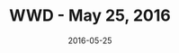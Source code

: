 ---
title: WWD - May 25, 2016
date: 2016-05-25
summary: >
  Assael launches The Bespoke Collection at the Couture Show in Las Vegas. WWD covers the Bespoke story and the history of Assael. ​​
featured_image: /uploads/2016-05-25.jpg
---